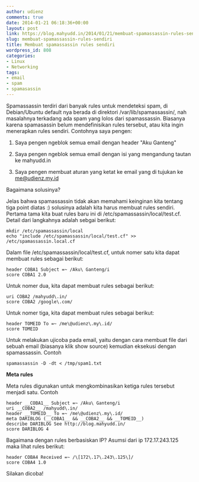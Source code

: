 ```yaml
---
author: udienz
comments: true
date: 2014-01-21 06:18:36+00:00
layout: post
link: https://blog.mahyudd.in/2014/01/21/membuat-spamassassin-rules-sendiri.html
slug: membuat-spamassassin-rules-sendiri
title: Membuat spamassassin rules sendiri
wordpress_id: 808
categories:
- Linux
- Networking
tags:
- email
- spam
- spamasassin
---
```


Spamassassin terdiri dari banyak rules untuk mendeteksi spam, di Debian/Ubuntu default nya berada di direktori /var/lib/spamassassin/, nah masalahnya terkadang ada spam yang lolos dari spamassassin. Biasanya karena spamasassin belum mendefinisikan rules tersebut, atau kita ingin menerapkan rules sendiri. Contohnya saya pengen:



	
  1. Saya pengen ngeblok semua email dengan header "Aku Ganteng"

	
  2. Saya pengen ngeblok semua email dengan isi yang mengandung tautan ke mahyudd.in

	
  3. Saya pengen membuat aturan yang ketat ke email yang di tujukan ke me@udienz.my.id


Bagaimana solusinya?

Jelas bahwa spamassassin tidak akan memahami keinginan kita tentang tiga point diatas :) solusinya adalah kita harus membuat rules sendiri. Pertama tama kita buat rules baru ini di /etc/spamassassin/local/test.cf. Detail dari langkahnya adalah sebgai berikut:

    
    mkdir /etc/spamassassin/local
    echo "include /etc/spamassassin/local/test.cf" >> /etc/spamassassin.local.cf


Dalam file /etc/spamassassin/local/test.cf, untuk nomer satu kita dapat membuat rules sebagai berikut:

    
    header COBA1 Subject =~ /Aku\ Ganteng/i
    score COBA1 2.0


Untuk nomer dua, kita dapat membuat rules sebagai berikut:

    
    uri COBA2 /mahyudd\.in/
    score COBA2 /google\.com/


Untuk nomer tiga, kita dapat membuat rules sebagai berikut:

    
    header TOMEID To =~ /me\@udienz\.my\.id/
    score TOMEID


Untuk melakukan ujicoba pada email, yaitu dengan cara membuat file dari sebuah email (biasanya klik show source) kemudian eksekusi dengan spamassassin. Contoh

    
    spamassassin -D -dt < /tmp/spam1.txt


**Meta rules**

Meta rules digunakan untuk mengkombinasikan ketiga rules tersebut menjadi satu. Contoh

    
    header __COBA1__ Subject =~ /Aku\ Ganteng/i
    uri __COBA2__ /mahyudd\.in/
    header __TOMEID__ To =~ /me\@udienz\.my\.id/
    meta DARIBLOG (__COBA1__ && __COBA2__ && __TOMEID__)
    describe DARIBLOG See http://blog.mahyudd.in/
    score DARIBLOG 4



Bagaimana dengan rules berbasiskan IP? Asumsi dari ip 172.17.243.125 maka lihat rules berikut:

    
    header COBA4 Received =~ /\[172\.17\.243\.125\]/
    score COBA4 1.0
    



Silakan dicoba!
